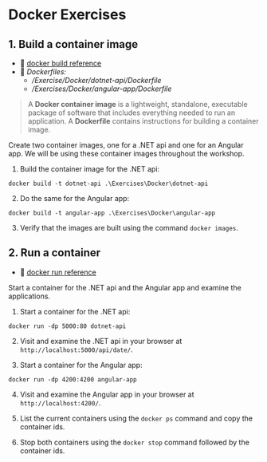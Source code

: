 # Docker Exercises

## 1.  Build a container image

- 📖 [docker build reference](https://docs.docker.com/engine/reference/commandline/build/)
- 🐳 *Dockerfiles:*
  - */Exercise/Docker/dotnet-api/Dockerfile*
  - */Exercises/Docker/angular-app/Dockerfile*

> A **Docker container image** is a lightweight, standalone, executable package of software that includes everything needed to run an application. A **Dockerfile** contains instructions for building a container image.

Create two container images, one for a .NET api and one for an Angular app. We will be using these container images throughout the workshop.

1. Build the container image for the .NET api:

```
docker build -t dotnet-api .\Exercises\Docker\dotnet-api
```

2. Do the same for the Angular app:

```
docker build -t angular-app .\Exercises\Docker\angular-app
```

3. Verify that the images are built using the command `docker images`.

## 2.  Run a container

- 📖 [docker run reference](https://docs.docker.com/engine/reference/commandline/run/)

Start a container for the .NET api and the Angular app and examine the applications.

1. Start a container for the .NET api:

```
docker run -dp 5000:80 dotnet-api
```

2. Visit and examine the .NET api in your browser at `http://localhost:5000/api/date/`.

3. Start a container for the Angular app:

```
docker run -dp 4200:4200 angular-app
```

4. Visit and examine the Angular app in your browser at `http://localhost:4200/`.

5. List the current containers using the `docker ps` command and copy the container ids.

6. Stop both containers using the `docker stop` command followed by the container ids.